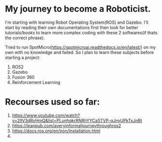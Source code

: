 # My journey to become a Roboticist.

I'm starting with learning Robot Operating System(ROS) and Gazebo. I'll start by reading their own documentations first then look for better tutorials/books to learn more complex coding with these 2 softwares(if thats the correct phrase). 

Tried to run SpotMicro(https://spotmicroai.readthedocs.io/en/latest/) on my own with no knowledge and failed. 
So I plan to learn these subjects before starting a project:
1. ROS2
2. Gazebo
3. Fusion 360
4. Reinforcement Learning

# Recourses used so far:
1. https://www.youtube.com/watch?v=2lIV3dRvHmQ&list=PLunhqkrRNRhYYCaSTVP-qJnyUPkTxJnBt
2. https://leanpub.com/averyinformaljourneythroughros2
3. https://docs.ros.org/en/iron/Installation.html
4. 
